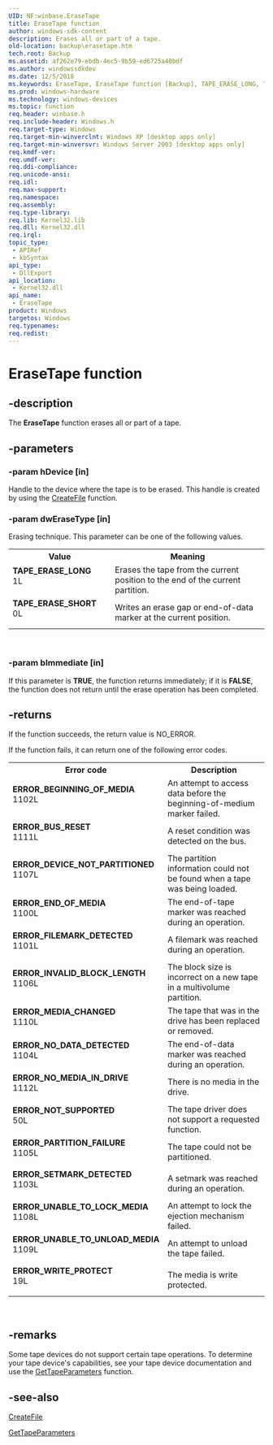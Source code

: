 ```yaml
---
UID: NF:winbase.EraseTape
title: EraseTape function
author: windows-sdk-content
description: Erases all or part of a tape.
old-location: backup\erasetape.htm
tech.root: Backup
ms.assetid: af262e79-ebdb-4ec5-9b59-ed6725a48bdf
ms.author: windowssdkdev
ms.date: 12/5/2018
ms.keywords: EraseTape, EraseTape function [Backup], TAPE_ERASE_LONG, TAPE_ERASE_SHORT, _win32_erasetape, backup.erasetape, base.erasetape, winbase/EraseTape
ms.prod: windows-hardware
ms.technology: windows-devices
ms.topic: function
req.header: winbase.h
req.include-header: Windows.h
req.target-type: Windows
req.target-min-winverclnt: Windows XP [desktop apps only]
req.target-min-winversvr: Windows Server 2003 [desktop apps only]
req.kmdf-ver: 
req.umdf-ver: 
req.ddi-compliance: 
req.unicode-ansi: 
req.idl: 
req.max-support: 
req.namespace: 
req.assembly: 
req.type-library: 
req.lib: Kernel32.lib
req.dll: Kernel32.dll
req.irql: 
topic_type:
 - APIRef
 - kbSyntax
api_type:
 - DllExport
api_location:
 - Kernel32.dll
api_name:
 - EraseTape
product: Windows
targetos: Windows
req.typenames: 
req.redist: 
---
```


# EraseTape function


## -description


The 
<b>EraseTape</b> function erases all or part of a tape.


## -parameters




### -param hDevice [in]

Handle to the device where the tape is to be erased. This handle is created by using the 
<a href="https://msdn.microsoft.com/en-us/library/Aa363858(v=VS.85).aspx">CreateFile</a> function.


### -param dwEraseType [in]

Erasing technique. This parameter can be one of the following values. 



<table>
<tr>
<th>Value</th>
<th>Meaning</th>
</tr>
<tr>
<td width="40%"><a id="TAPE_ERASE_LONG"></a><a id="tape_erase_long"></a><dl>
<dt><b>TAPE_ERASE_LONG</b></dt>
<dt>1L</dt>
</dl>
</td>
<td width="60%">
Erases the tape from the current position to the end of the current partition.

</td>
</tr>
<tr>
<td width="40%"><a id="TAPE_ERASE_SHORT"></a><a id="tape_erase_short"></a><dl>
<dt><b>TAPE_ERASE_SHORT</b></dt>
<dt>0L</dt>
</dl>
</td>
<td width="60%">
Writes an erase gap or end-of-data marker at the current position.

</td>
</tr>
</table>
 


### -param bImmediate [in]

If this parameter is <b>TRUE</b>, the function returns immediately; if it is <b>FALSE</b>, the function does not return until the erase operation has been completed.


## -returns



If the function succeeds, the return value is NO_ERROR.

If the function fails, it can return one of the following error codes.

<table>
<tr>
<th>Error code</th>
<th>Description</th>
</tr>
<tr>
<td width="40%">
<dl>
<dt><b>ERROR_BEGINNING_OF_MEDIA</b></dt>
<dt>1102L</dt>
</dl>
</td>
<td width="60%">
An attempt to access data before the beginning-of-medium marker failed.

</td>
</tr>
<tr>
<td width="40%">
<dl>
<dt><b>ERROR_BUS_RESET</b></dt>
<dt>1111L</dt>
</dl>
</td>
<td width="60%">
A reset condition was detected on the bus.

</td>
</tr>
<tr>
<td width="40%">
<dl>
<dt><b>ERROR_DEVICE_NOT_PARTITIONED</b></dt>
<dt>1107L</dt>
</dl>
</td>
<td width="60%">
The partition information could not be found when a tape was being loaded.

</td>
</tr>
<tr>
<td width="40%">
<dl>
<dt><b>ERROR_END_OF_MEDIA</b></dt>
<dt>1100L</dt>
</dl>
</td>
<td width="60%">
The end-of-tape marker was reached during an operation.

</td>
</tr>
<tr>
<td width="40%">
<dl>
<dt><b>ERROR_FILEMARK_DETECTED</b></dt>
<dt>1101L</dt>
</dl>
</td>
<td width="60%">
A filemark was reached during an operation.

</td>
</tr>
<tr>
<td width="40%">
<dl>
<dt><b>ERROR_INVALID_BLOCK_LENGTH</b></dt>
<dt>1106L</dt>
</dl>
</td>
<td width="60%">
The block size is incorrect on a new tape in a multivolume partition.

</td>
</tr>
<tr>
<td width="40%">
<dl>
<dt><b>ERROR_MEDIA_CHANGED</b></dt>
<dt>1110L</dt>
</dl>
</td>
<td width="60%">
The tape that was in the drive has been replaced or removed.

</td>
</tr>
<tr>
<td width="40%">
<dl>
<dt><b>ERROR_NO_DATA_DETECTED</b></dt>
<dt>1104L</dt>
</dl>
</td>
<td width="60%">
The end-of-data marker was reached during an operation.

</td>
</tr>
<tr>
<td width="40%">
<dl>
<dt><b>ERROR_NO_MEDIA_IN_DRIVE</b></dt>
<dt>1112L</dt>
</dl>
</td>
<td width="60%">
There is no media in the drive.

</td>
</tr>
<tr>
<td width="40%">
<dl>
<dt><b>ERROR_NOT_SUPPORTED</b></dt>
<dt>50L</dt>
</dl>
</td>
<td width="60%">
The tape driver does not support a requested function.

</td>
</tr>
<tr>
<td width="40%">
<dl>
<dt><b>ERROR_PARTITION_FAILURE</b></dt>
<dt>1105L</dt>
</dl>
</td>
<td width="60%">
The tape could not be partitioned.

</td>
</tr>
<tr>
<td width="40%">
<dl>
<dt><b>ERROR_SETMARK_DETECTED</b></dt>
<dt>1103L</dt>
</dl>
</td>
<td width="60%">
A setmark was reached during an operation.

</td>
</tr>
<tr>
<td width="40%">
<dl>
<dt><b>ERROR_UNABLE_TO_LOCK_MEDIA</b></dt>
<dt>1108L</dt>
</dl>
</td>
<td width="60%">
An attempt to lock the ejection mechanism failed.

</td>
</tr>
<tr>
<td width="40%">
<dl>
<dt><b>ERROR_UNABLE_TO_UNLOAD_MEDIA</b></dt>
<dt>1109L</dt>
</dl>
</td>
<td width="60%">
An attempt to unload the tape failed.

</td>
</tr>
<tr>
<td width="40%">
<dl>
<dt><b>ERROR_WRITE_PROTECT</b></dt>
<dt>19L</dt>
</dl>
</td>
<td width="60%">
The media is write protected.

</td>
</tr>
</table>
 




## -remarks



Some tape devices do not support certain tape operations. To determine your tape device's capabilities, see your tape device documentation and use the 
<a href="https://msdn.microsoft.com/87e59e29-e174-4462-b692-512c3380eb4d">GetTapeParameters</a> function.
			




## -see-also




<a href="https://msdn.microsoft.com/en-us/library/Aa363858(v=VS.85).aspx">CreateFile</a>



<a href="https://msdn.microsoft.com/87e59e29-e174-4462-b692-512c3380eb4d">GetTapeParameters</a>
 

 

